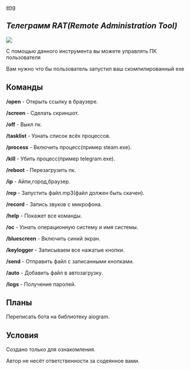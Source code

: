 <a href="readme/en/README.md">eng</a>
<h2><i>Телеграмм RAT(Remote Administration Tool)</i></h2></a>

<img src='logo.png'></img>

<p>С помощью данного инструмента вы можете управлять ПК пользователя</p>
<p>Вам нужно что бы пользователь запустил ваш скомпилированный exe</p>


<h2>Команды</h2>
  
<p><b>/open</b> - Открыть ссылку в браузере.</p>

<p><b>/screen</b> - Сделать скриншот.</p>

<p><b>/off</b> - Выкл пк.</p>

<p><b>/tasklist</b> - Узнать список всёх процессов.</p>

<p><b>/process</b> - Включить процесс(пример steam.exe).</p>

<p><b>/kill</b> - Убить процесс(пример telegram.exe).</p>

<p><b>/reboot</b> - Перезагрузить пк.</p>

<p><b>/ip</b> - Айпи,город,браузер.</p>

<p><b>/rep</b> - Запустить файл.mp3(файл должен быть скачен).</p>

<p><b>/record</b> - Запись звуков с микрофона.</p></b>

<p><b>/help</b> - Покажет все команды.</p>

<p><b>/oc</b> - Узнать операционную систему и имя системы.</p>

<p><b>/bluescreen</b> - Включить синий экран.</p>

<p><b>/keylogger</b> - Записываем все нажатые кнопки.</p>

<p><b>/send</b> - Отправить файл с записанными кнопками.</p>

<p><b>/auto</b> - Добавить файл в автозагрузку.</p>

<p><b>/logs</b> - Получение паролей.</p>

<h2>Планы</h2>

<p>Переписать бота на библиотеку aiogram.</p>

<h2>Условия</h2>
<p>Создано только для ознакомления.</p>
<p>Автор не несёт ответственности за содеянное вами.</p>


